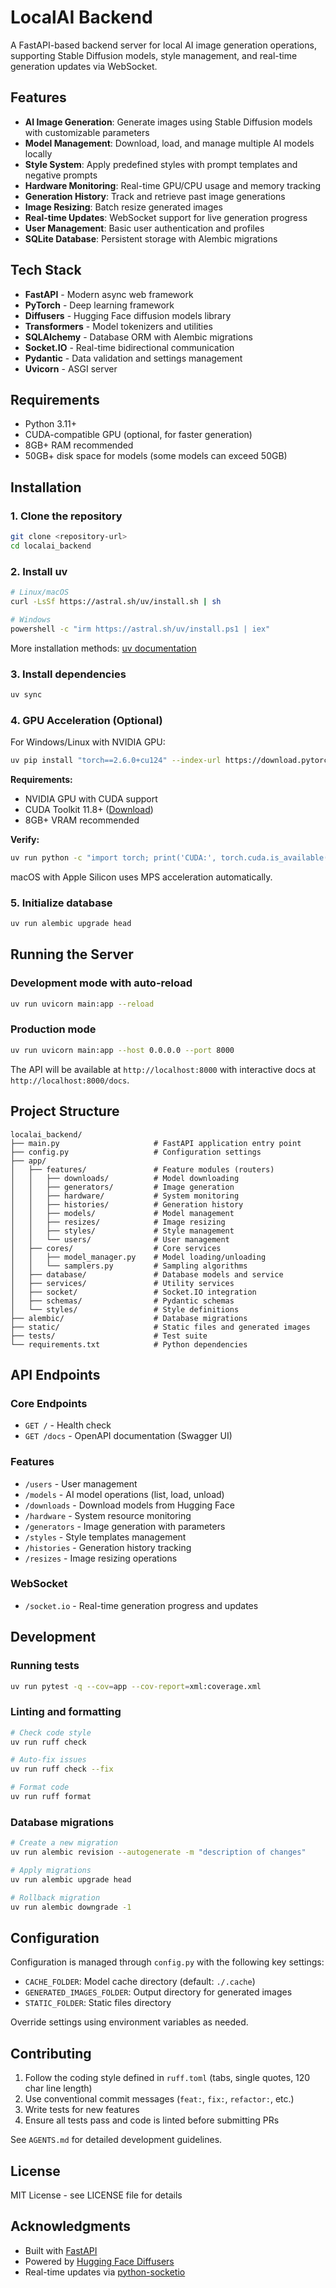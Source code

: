 # LocalAI Backend

A FastAPI-based backend server for local AI image generation operations, supporting Stable Diffusion models, style management, and real-time generation updates via WebSocket.

## Features

- **AI Image Generation**: Generate images using Stable Diffusion models with customizable parameters
- **Model Management**: Download, load, and manage multiple AI models locally
- **Style System**: Apply predefined styles with prompt templates and negative prompts
- **Hardware Monitoring**: Real-time GPU/CPU usage and memory tracking
- **Generation History**: Track and retrieve past image generations
- **Image Resizing**: Batch resize generated images
- **Real-time Updates**: WebSocket support for live generation progress
- **User Management**: Basic user authentication and profiles
- **SQLite Database**: Persistent storage with Alembic migrations

## Tech Stack

- **FastAPI** - Modern async web framework
- **PyTorch** - Deep learning framework
- **Diffusers** - Hugging Face diffusion models library
- **Transformers** - Model tokenizers and utilities
- **SQLAlchemy** - Database ORM with Alembic migrations
- **Socket.IO** - Real-time bidirectional communication
- **Pydantic** - Data validation and settings management
- **Uvicorn** - ASGI server

## Requirements

- Python 3.11+
- CUDA-compatible GPU (optional, for faster generation)
- 8GB+ RAM recommended
- 50GB+ disk space for models (some models can exceed 50GB)

## Installation

### 1. Clone the repository

```bash
git clone <repository-url>
cd localai_backend
```

### 2. Install uv

```bash
# Linux/macOS
curl -LsSf https://astral.sh/uv/install.sh | sh

# Windows
powershell -c "irm https://astral.sh/uv/install.ps1 | iex"
```

More installation methods: [uv documentation](https://docs.astral.sh/uv/getting-started/installation/)

### 3. Install dependencies

```bash
uv sync
```

### 4. GPU Acceleration (Optional)

For Windows/Linux with NVIDIA GPU:

```bash
uv pip install "torch==2.6.0+cu124" --index-url https://download.pytorch.org/whl/cu124
```

**Requirements:**
- NVIDIA GPU with CUDA support
- CUDA Toolkit 11.8+ ([Download](https://developer.nvidia.com/cuda-downloads))
- 8GB+ VRAM recommended

**Verify:**
```bash
uv run python -c "import torch; print('CUDA:', torch.cuda.is_available())"
```

macOS with Apple Silicon uses MPS acceleration automatically.

### 5. Initialize database

```bash
uv run alembic upgrade head
```

## Running the Server

### Development mode with auto-reload

```bash
uv run uvicorn main:app --reload
```

### Production mode

```bash
uv run uvicorn main:app --host 0.0.0.0 --port 8000
```

The API will be available at `http://localhost:8000` with interactive docs at `http://localhost:8000/docs`.

## Project Structure

```
localai_backend/
├── main.py                     # FastAPI application entry point
├── config.py                   # Configuration settings
├── app/
│   ├── features/               # Feature modules (routers)
│   │   ├── downloads/          # Model downloading
│   │   ├── generators/         # Image generation
│   │   ├── hardware/           # System monitoring
│   │   ├── histories/          # Generation history
│   │   ├── models/             # Model management
│   │   ├── resizes/            # Image resizing
│   │   ├── styles/             # Style management
│   │   └── users/              # User management
│   ├── cores/                  # Core services
│   │   ├── model_manager.py    # Model loading/unloading
│   │   └── samplers.py         # Sampling algorithms
│   ├── database/               # Database models and service
│   ├── services/               # Utility services
│   ├── socket/                 # Socket.IO integration
│   ├── schemas/                # Pydantic schemas
│   └── styles/                 # Style definitions
├── alembic/                    # Database migrations
├── static/                     # Static files and generated images
├── tests/                      # Test suite
└── requirements.txt            # Python dependencies
```

## API Endpoints

### Core Endpoints

- `GET /` - Health check
- `GET /docs` - OpenAPI documentation (Swagger UI)

### Features

- `/users` - User management
- `/models` - AI model operations (list, load, unload)
- `/downloads` - Download models from Hugging Face
- `/hardware` - System resource monitoring
- `/generators` - Image generation with parameters
- `/styles` - Style templates management
- `/histories` - Generation history tracking
- `/resizes` - Image resizing operations

### WebSocket

- `/socket.io` - Real-time generation progress and updates

## Development

### Running tests

```bash
uv run pytest -q --cov=app --cov-report=xml:coverage.xml
```

### Linting and formatting

```bash
# Check code style
uv run ruff check

# Auto-fix issues
uv run ruff check --fix

# Format code
uv run ruff format
```

### Database migrations

```bash
# Create a new migration
uv run alembic revision --autogenerate -m "description of changes"

# Apply migrations
uv run alembic upgrade head

# Rollback migration
uv run alembic downgrade -1
```

## Configuration

Configuration is managed through `config.py` with the following key settings:

- `CACHE_FOLDER`: Model cache directory (default: `./.cache`)
- `GENERATED_IMAGES_FOLDER`: Output directory for generated images
- `STATIC_FOLDER`: Static files directory

Override settings using environment variables as needed.

## Contributing

1. Follow the coding style defined in `ruff.toml` (tabs, single quotes, 120 char line length)
2. Use conventional commit messages (`feat:`, `fix:`, `refactor:`, etc.)
3. Write tests for new features
4. Ensure all tests pass and code is linted before submitting PRs

See `AGENTS.md` for detailed development guidelines.

## License

MIT License - see LICENSE file for details

## Acknowledgments

- Built with [FastAPI](https://fastapi.tiangolo.com/)
- Powered by [Hugging Face Diffusers](https://huggingface.co/docs/diffusers)
- Real-time updates via [python-socketio](https://python-socketio.readthedocs.io/)
